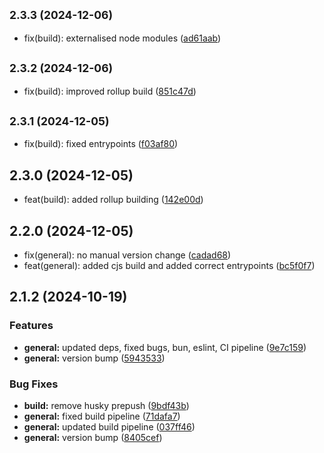 

## <small>2.3.3 (2024-12-06)</small>

* fix(build): externalised node modules ([ad61aab](https://github.com/velo-dao/velo-web3auth/commit/ad61aab))

## <small>2.3.2 (2024-12-06)</small>

* fix(build): improved rollup build ([851c47d](https://github.com/velo-dao/velo-web3auth/commit/851c47d))

## <small>2.3.1 (2024-12-05)</small>

* fix(build): fixed entrypoints ([f03af80](https://github.com/velo-dao/velo-web3auth/commit/f03af80))

## 2.3.0 (2024-12-05)

* feat(build): added rollup building ([142e00d](https://github.com/velo-dao/velo-web3auth/commit/142e00d))

## 2.2.0 (2024-12-05)

* fix(general): no manual version change ([cadad68](https://github.com/velo-dao/velo-web3auth/commit/cadad68))
* feat(general): added cjs build and added correct entrypoints ([bc5f0f7](https://github.com/velo-dao/velo-web3auth/commit/bc5f0f7))

## 2.1.2 (2024-10-19)


### Features

* **general:** updated deps, fixed bugs, bun, eslint, CI pipeline ([9e7c159](https://github.com/velo-dao/velo-web3auth/commit/9e7c159537e3a0ef469920abe91659a7fd960aac))
* **general:** version bump ([5943533](https://github.com/velo-dao/velo-web3auth/commit/59435338291561237e81a946d915bba2069884f1))


### Bug Fixes

* **build:** remove husky prepush ([9bdf43b](https://github.com/velo-dao/velo-web3auth/commit/9bdf43be88c1366026b0e94dd4eed428b2bcceac))
* **general:** fixed build pipeline ([71dafa7](https://github.com/velo-dao/velo-web3auth/commit/71dafa718e6a30d64cbcaf9e1bd350ba39d14440))
* **general:** updated build pipeline ([037ff46](https://github.com/velo-dao/velo-web3auth/commit/037ff469ef79a95eafacaf983672198666b06e3b))
* **general:** version bump ([8405cef](https://github.com/velo-dao/velo-web3auth/commit/8405cef61be07b5e153b599c7c3898d994451b66))

